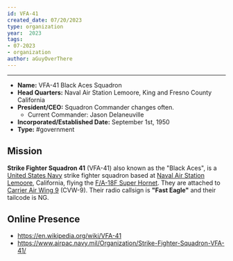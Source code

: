```yaml
---
id: VFA-41
created_date: 07/20/2023
type: organization
year:  2023
tags:
- 07-2023
- organization
author: aGuyOverThere
---
```


----

- **Name:** VFA-41 Black Aces Squadron
- **Head Quarters:** Naval Air Station Lemoore, King and Fresno County California
- **President/CEO:** Squadron Commander changes often.
	- Current Commander: Jason Delaneuville
- **Incorporated/Established Date:** September 1st, 1950
- **Type:** #government 

## Mission

**Strike Fighter Squadron 41** (VFA-41) also known as the "Black Aces", is a [United States Navy](https://en.wikipedia.org/wiki/United_States_Navy "United States Navy") strike fighter squadron based at [Naval Air Station Lemoore](https://en.wikipedia.org/wiki/Naval_Air_Station_Lemoore "Naval Air Station Lemoore"), California, flying the [F/A-18F Super Hornet](https://en.wikipedia.org/wiki/Boeing_F/A-18E/F_Super_Hornet "Boeing F/A-18E/F Super Hornet"). They are attached to [Carrier Air Wing 9](https://en.wikipedia.org/wiki/Carrier_Air_Wing_9 "Carrier Air Wing 9") (CVW-9). Their radio callsign is **"Fast Eagle"** and their tailcode is NG.

## Online Presence

- https://en.wikipedia.org/wiki/VFA-41
- https://www.airpac.navy.mil/Organization/Strike-Fighter-Squadron-VFA-41/
